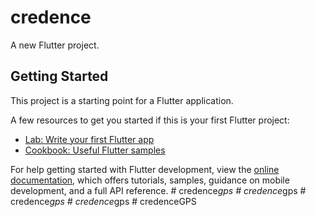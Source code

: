 # credence

A new Flutter project.

## Getting Started

This project is a starting point for a Flutter application.

A few resources to get you started if this is your first Flutter project:

- [Lab: Write your first Flutter app](https://docs.flutter.dev/get-started/codelab)
- [Cookbook: Useful Flutter samples](https://docs.flutter.dev/cookbook)

For help getting started with Flutter development, view the
[online documentation](https://docs.flutter.dev/), which offers tutorials,
samples, guidance on mobile development, and a full API reference.
#   c r e d e n c e _ g p s  
 #   c r e d e n c e _ g p s  
 #   c r e d e n c e _ g p s  
 #   c r e d e n c e _ g p s  
 #   c r e d e n c e G P S  
 